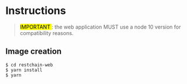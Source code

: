 # Instructions

> <mark> IMPORTANT </mark> : the web application MUST use a node 10 version for compatibility reasons. 

## Image creation

```
$ cd restchain-web
$ yarn install
$ yarn 
```


